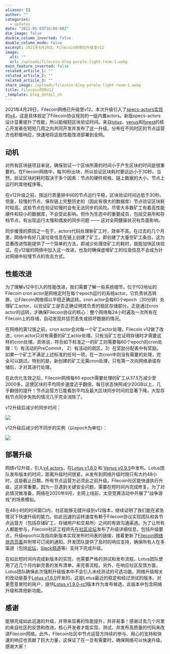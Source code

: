 ```yaml
---
aliases: []
author: ""
categories:
  - updates
date: "2021-05-03T16:00:00Z"
dim_image: false
double_column_inverted: false
double_column_mode: false
excerpt: 2021年4月29日，Filecoin网络已升级至v12
image:
  alt: ""
  url: /uploads/filecoin-blog-purple-light-room-1.webp
main_feature_inverted: false
related_article_1: ""
related_article_2: ""
related_article_3: ""
share_image: /uploads/filecoin-blog-purple-light-room-1.webp
title: Filecoin网络v12
_template: blog_detail_ch
---
```


2021年4月29日，Filecoin网络已升级至v12。本次升级引入了[specs-actors实现](https://github.com/filecoin-project/specs-actors)的[v4](https://github.com/filecoin-project/specs-actors/releases/tag/v4.0.0)，这是具体规定了Filecoin协议规则的一组内置actors。新版specs-actors设计显著提升了性能，所以能缩短区块验证时间。来自[lotus](https://github.com/filecoin-project/lotus)、[venus](https://github.com/filecoin-project/venus)和[forest](https://github.com/Chainsafe/forest)的核心开发者在短短几周之内共同开发并发布了这一升级。分布在不同时区的节点运营方也积极响应，快速地将这些性能改进部署到全网。

## 动机

对所有区块链项目来说，确保验证一个区块所需的时间小于产生区块的时间是很重要的。在Filecoin网络中，每30秒出块，所以验证区块耗时要远远小于30秒。当然，验证区块的耗时取决于多个因素：节点的硬件规格、链上数据的大小、节点上运行的其他程序等。

在v12升级之前，按运行质量排中间的节点运行平稳，区块验证时间远低于30秒。但是，较慢的节点，保存链上完整历史的（因此有很大的数据库）节点验证区块耗时较高。这些节点在验证较慢时会有无法同步的风险。尽管大多数矿工有着高性能硬件和较小的数据库，不会受此影响。但作为生态中的重要成员，包括交易所和存档节点，有出现运行太慢和偶发的同步问题 —— 这对全网健康状况有负面影响。

同步缓慢的原因之一在于，actors代码处理新矿工时，效率不高。在过去的几个月里，网络中有好几波垃圾信息在链上创建了矿工，即创建了大量空矿工条目。这为显著改进性能提供了一个简单的方法，即减少处理空矿工的耗时，就能加快区块验证。在v12版的网络中加入这一改进，也及时确保虚增矿工的垃圾信息不会成为针对网络中较慢节点的攻击方式。

## 性能改进

为了理解v12中引入的性能改进，我们需要了解一些系统细节。位于f03地址的Filecoin cron actor是网络定时在每个epoch运行的系统actor。它负责状态转换，让Filecoin网络得以平稳正确运转。cron actor会每60个epoch（30分钟）处理矿工actor，以验证矿工是否正确证明其负责的扇区存储部分。正是通过cron actor的运转，才确保Filecoin协议的核心：整个网络每24小时遍及一次所有在Filecoin上的存储，自动发现并惩罚丢失或损坏数据的情况。

在网络的第12版之前，cron actor会对每一个矿工actor处理。Filecoin v12做了改进，cron actor只对有需要的矿工actor处理。只有当矿工在证明存储时才需要这样的cron处理。具体说，符合如下标准之一的矿工则需要每60个epoch的cron处理：1）有活动的PreCommit， 2）有活动的扇区，3）在奖励分配表中有奖励。如果一个矿工不满足上述标准的任何一项，在一次cron中则没有需要的处理，完全可以跳过。特别的是，新创建的矿工无需cron处理，只有第一次向网络承诺存储后，才对其进行处理。

在此优化生效之后，Filecoin网络每60 epoch需要处理的矿工从37.5万减少至2000多。这使区块的平均同步速度近乎翻倍，每日状态快照减少20GB以上，几乎翻倍的提升！节点运营方已能看到平均及最大区块同步时间的显著下降。大型存档节点同步失败的情况几乎完全消除了。

v12升级后减少的同步时间：

![](/uploads/image-7.webp)

v12升级后减少的不同步的实例（以epoch为单位）：

![](/uploads/lotus-fullnode-sync-latency-post-upgrade.webp)

## 部署升级

网络v12升级，引入[v4 actors](https://github.com/filecoin-project/specs-actors/releases/tag/v4.0.0)，在[Lotus v1.8.0](https://github.com/filecoin-project/lotus/releases/tag/v1.8.0) 和 [Venus v0.9.5](https://github.com/filecoin-project/venus/discussions/4407)中发布。Lotus团队发布版本的时间，距离升级时间很紧，从发布到网络升级时限只有大约48小时，这是截止日期，所有节点运营方必须此之前升级。Filecoin社区能快速执行升级，这非常重要。因为一旦遇到关键安全问题，需要在短时间内完成修复。为了对此情况做准备，网络在2020年9月，主网上线前，太空竞赛活动中开展了“战争游戏”的场景模拟。

在48小时的时间窗口内，社区能够无缝升级到v12版本，继续证明了我们能在紧急情况下快速升级的能力。如此迅速的运转速度有赖于Filecoin协议实现团队和各节点运营方（包括存储矿工、存储用户和交易所）之间的有效沟通渠道。为了让所有人都能参与，Filecoin社区工程师先在[社区论坛](https://github.com/filecoin-project/community/discussions/74#discussioncomment-642326)发布了升级详细信息，包括升级要点，升级epoch以及指向新版本实现发布时间表的链接，接着更新了[Filecoin网络状态页面](https://status.filecoin.io/incidents/n5m3x2w07x7k)并附带可订阅的通知。开发团队提供了及时的响应支持，确保所有人在多渠道（包括[论坛](https://github.com/filecoin-project/lotus/discussions/6082)，[Slack频道](https://filecoin.io/slack)等）支持下完成升级。

在如此短时间内完成新版本的实现，也需要严格的测试和发布流程。Lotus团队使用了近几个月内新完善的发布清单，来完善流程。另外，在响应社区反馈方面，Lotus团队确保此次强制升级版本中不会引入未经测试的可选功能。网络升级相关的改动是基于[Lotus v1.6.0](https://github.com/filecoin-project/lotus/releases/tag/v1.6.0)开发的，这是Lotus最近的稳定和经过测试的版本。对更愿意冒险的用户，提供[Lotus v1.9.0-rc1](https://github.com/filecoin-project/lotus/releases/tag/v1.9.0-rc1)版本作为发布候选，此版本中包含网络升级和其他新功能。

## 感谢

能够完成如此迅速的升级，并带来显著的性能提升，并非易事！感谢过去几个月里的来自社区的反馈和改进，核心开发者才能实现、测试、并发布高质量的代码来改进Filecoin网络。此外，Filecoin社区中节点运营方持续的参与、用心的支持和快速的响应也贡献了巨大力量，这保证了在一旦有需要时，确保网络可以快速升级。感谢大家！
